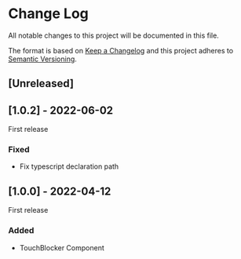 
# Change Log
All notable changes to this project will be documented in this file.
 
The format is based on [Keep a Changelog](http://keepachangelog.com/)
and this project adheres to [Semantic Versioning](http://semver.org/).

## [Unreleased]

## [1.0.2] - 2022-06-02
First release
### Fixed
- Fix typescript declaration path
## [1.0.0] - 2022-04-12
First release
### Added
- TouchBlocker Component